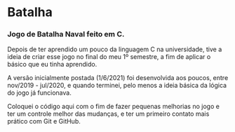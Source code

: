 # Batalha
### Jogo de Batalha Naval feito em C.  
Depois de ter aprendido um pouco da linguagem C na universidade, tive a ideia de criar esse jogo no final do meu 1º semestre, a fim de aplicar o básico que eu tinha aprendido.  

A versão inicialmente postada (1/6/2021) foi desenvolvida aos poucos, entre nov/2019 - jul/2020, e quando terminei, pelo menos a ideia básica da lógica do jogo já funcionava.

Coloquei o código aqui com o fim de fazer pequenas melhorias no jogo e ter um controle melhor das mudanças, e ter um primeiro contato mais prático com Git e GitHub.
